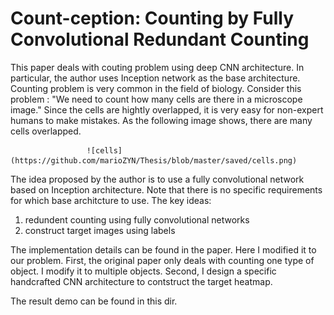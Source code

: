 # Count-ception: Counting by Fully Convolutional Redundant Counting

This paper deals with couting problem using deep CNN architecture. In particular, the author uses Inception network as the base architecture. Counting problem is very common in the field of biology. Consider this problem : "We need to count how many cells are there in a microscope image." Since the cells are hightly overlapped, it is very easy for non-expert humans to make mistakes. As the following image shows, there are many cells overlapped.

					 ![cells](https://github.com/marioZYN/Thesis/blob/master/saved/cells.png)

The idea proposed by the author is to use a fully convolutional network based on Inception architecture. Note that there is no specific requirements for which base architcture to use. 
The key ideas:

1. redundent counting using fully convolutional networks
2. construct target images using labels

The implementation details can be found in the paper. Here I modified it to our problem. First, the original paper only deals with counting one type of object. I modify it to multiple objects. Second, I design a specific handcrafted CNN architecture to contstruct the target heatmap.

The result demo can be found in this dir.
